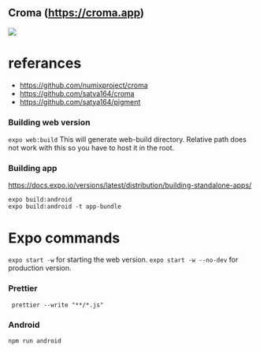 ## Croma (https://croma.app)

![](Croma_web.gif)

# referances
* https://github.com/numixproject/croma
* https://github.com/satya164/croma
* https://github.com/satya164/pigment


### Building web version
``` expo web:build ```
This will generate web-build directory. Relative path does not work with this so you have to host it in the root. 
### Building app
https://docs.expo.io/versions/latest/distribution/building-standalone-apps/
``` 
expo build:android
expo build:android -t app-bundle

```

# Expo commands
``` expo start -w ``` for starting the web version.
``` expo start -w --no-dev ``` for production version. 

### Prettier
```  prettier --write "**/*.js" ```


### Android
``` npm run android ```
